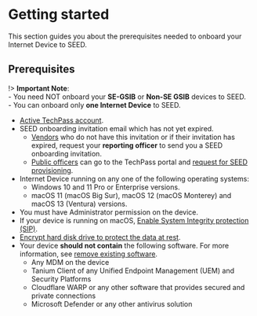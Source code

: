 # Getting started

This section guides you about the prerequisites needed to onboard your Internet Device to SEED.

## Prerequisites

!> **Important Note**:<br>- You need NOT onboard your **SE-GSIB** or **Non-SE GSIB** devices to SEED.<br>- You can onboard only **one Internet Device** to SEED.

- [Active TechPass account](https://docs.developer.tech.gov.sg/docs/techpass-user-guide/).
- SEED onboarding invitation email which has not yet expired. 
    - [Vendors](overview-of-seed#vendor) who do not have this invitation or if their invitation has expired, request your **reporting officer** to send you a SEED onboarding invitation. 
    - [Public officers](overview-of-seed#public-officer) can go to the TechPass portal and [request for SEED provisioning](https://docs.developer.tech.gov.sg/docs/techpass-user-guide/request-for-seed-provisioning).  
- Internet Device running on any one of the following operating systems:
    - Windows 10 and 11 Pro or Enterprise versions.
    - macOS 11 (macOS Big Sur), macOS 12 (macOS Monterey) and macOS 13 (Ventura) versions.
- You must have Administrator permission on the device.    
- If your device is running on macOS, [Enable System Integrity protection (SIP)](https://docs.developer.tech.gov.sg/docs/security-suite-for-engineering-endpoint-devices/prerequisites-for-onboarding?id=verify-if-system-integrity-protection-is-enabled).
- [Encrypt hard disk drive to protect the data at rest](https://docs.developer.tech.gov.sg/docs/security-suite-for-engineering-endpoint-devices/prerequisites-for-onboarding?id=encrypt-your-hard-disk-drive-to-protect-your-data-at-rest).        
- Your device **should not contain** the following software. For more information, see [remove existing software](https://docs.developer.tech.gov.sg/docs/security-suite-for-engineering-endpoint-devices/prerequisites-for-onboarding?id=remove-existing-softwares-on-your-device).
    - Any MDM on the device
    - Tanium Client of any Unified Endpoint Management (UEM) and Security Platforms
    - Cloudflare WARP or any other software that provides secured and private connections
    - Microsoft Defender or any other antivirus solution
  





